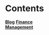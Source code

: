# Contents

[**Blog**](https://mwlslearningblog.blogspot.com)
[**Finance**](https://mwlsdotcom.github.io/finance/)  
[**Management**](https://mwlsdotcom.github.io/management/)
